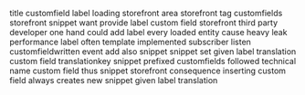 title customfield label loading storefront area storefront tag customfields storefront snippet want provide label custom field storefront third party developer one hand could add label every loaded entity cause heavy leak performance label often template implemented subscriber listen customfieldwritten event add also snippet snippet set given label translation custom field translationkey snippet prefixed customfields followed technical name custom field thus snippet storefront consequence inserting custom field always creates new snippet given label translation
